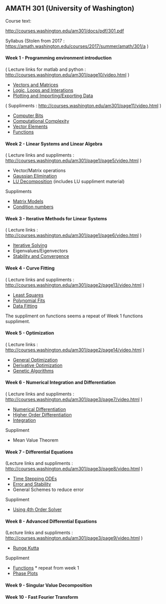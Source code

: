 
## AMATH 301 (University of Washington)

Course text:

http://courses.washington.edu/am301/docs/pdf/301.pdf

Syllabus 
(Stolen from 2017 : https://amath.washington.edu/courses/2017/summer/amath/301/a )

#### Week 1 - Programming environment introduction

( Lecture links for matlab and python : http://courses.washington.edu/am301/page10/video.html )

- [Vectors and Matrices](./amath301_W01L01_Vectors.jl)
- [Logic, Loops and Interations](./amath301_W01L02_Logic.jl)
- [Plotting and Importing/Exporting Data](./amath301_W01L03_Plotting.jl)

( Suppliments : http://courses.washington.edu/am301/page11/video.html )

- [Computer Bits](./amath301_W01S01_Bits.jl)
- [Computational Complexity](./amath301_W01S02_Benchmarking.jl)
- [Vector Elements](./amath301_W01S03_Elements.jl)
- [Functions](./amath301_W01S04_Functions.jl)

#### Week 2 - Linear Systems and Linear Algebra

( Lecture links and suppliments : http://courses.washington.edu/am301/page1/page5/video.html )

- Vector/Matrix operations
- [Gaussian Elimination](./amath301_W02L05_Gauss.jl)
- [LU Decomposition](./amath301_W02L06_LU.jl) (includes LU suppliment material)

Suppliments

- [Matrix Models](./amath301_W02S01_Models.jl)
- [Condition numbers](./amath301_W02S02_Condition.jl)

#### Week 3 - Iterative Methods for Linear Systems

( Lecture links : http://courses.washington.edu/am301/page1/page6/video.html )

- [Iterative Solving](./amath301_W03L07_Iterative.jl)
- Eigenvalues/Eigenvectors
- [Stability and Convergence](./amath301_W03L09_Stability.jl)

#### Week 4 - Curve Fitting

( Lecture links and suppliments : http://courses.washington.edu/am301/page2/page13/video.html )

- [Least Squares](./amath301_W04L10_Fit.jl)
- [Polynomial Fits](./amath301_W04L11_Splines.jl)
- [Data Fitting](./amath301_W04L12_DataFit.jl)

The suppliment on functions seems a repeat of Week 1 functions suppliment.

#### Week 5 - Optimization

( Lecture links : http://courses.washington.edu/am301/page2/page14/video.html )

- [General Optimization](./amath301_W05L13_Optimization.jl)
- [Derivative Optimization](./amath301_W05L14_Unconstrained.jl)
- [Genetic Algorithms](./amath301_W05L15_LinProg.jl)

#### Week 6 - Numerical Integration and Differentiation

( Lecture links and suppliments : http://courses.washington.edu/am301/page3/page7/video.html )

- [Numerical Differentiation](./amath301_W06L16_FiniteDiff.jl)
- [Higher Order Differentiation](./amath301_W06L17_Diffs.jl)
- [Integration](./amath301_W06L18_Integration.jl)

Suppliment

- Mean Value Theorem

#### Week 7 - Differential Equations

(Lecture links and suppliments : http://courses.washington.edu/am301/page3/page8/video.html )

- [Time Stepping ODEs](./amath301_W07L19_TimeStep)
- [Error and Stability](./amath301_W07L20_Stability.jl)
- General Schemes to reduce error

Suppliment

- [Using 4th Order Solver](./amath301_W07S01_ODESolve.jl)

#### Week 8 - Advanced Differential Equations

(Lecture links and suppliments : http://courses.washington.edu/am301/page3/page9/video.html )

- [Runge Kutta](./amath301_W08L22_RungeKutta.jl)

Suppliment

- [Functions](./amath301_W01S04_Functions.jl)  * repeat from week 1
- [Phase Plots](./amath301_W08S01_PhasePlot.jl)

#### Week 9 - Singular Value Decomposition

#### Week 10 - Fast Fourier Transform


